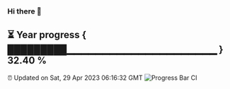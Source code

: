 ### Hi there 👋
⏳ Year progress { █████████▁▁▁▁▁▁▁▁▁▁▁▁▁▁▁▁▁▁▁▁▁ } 32.40 %
---
⏰ Updated on Sat, 29 Apr 2023 06:16:32 GMT
![Progress Bar CI](https://github.com/liununu/liununu/workflows/Progress%20Bar%20CI/badge.svg)
